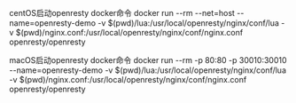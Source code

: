 centOS启动openresty docker命令
docker run --rm --net=host --name=openresty-demo -v $(pwd)/lua:/usr/local/openresty/nginx/conf/lua -v $(pwd)/nginx.conf:/usr/local/openresty/nginx/conf/nginx.conf openresty/openresty

macOS启动openresty docker命令
docker run --rm -p 80:80 -p 30010:30010 --name=openresty-demo -v $(pwd)/lua:/usr/local/openresty/nginx/conf/lua -v $(pwd)/nginx.conf:/usr/local/openresty/nginx/conf/nginx.conf openresty/openresty
